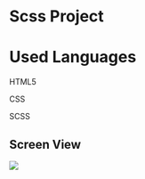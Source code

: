 <h1>  Scss Project </h1>

<h1> Used Languages </h1>

HTML5

CSS

SCSS

<h2> Screen View </h2>

![](Ekran-Kaydı.gif)
